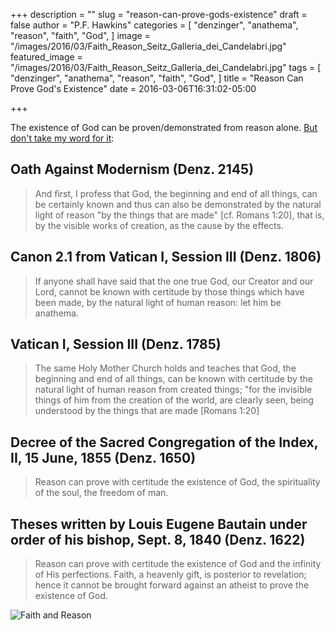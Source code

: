 +++
description = ""
slug = "reason-can-prove-gods-existence"
draft = false
author = "P.F. Hawkins"
categories = [
  "denzinger",
  "anathema",
  "reason",
  "faith",
  "God",
]
image = "/images/2016/03/Faith_Reason_Seitz_Galleria_dei_Candelabri.jpg"
featured_image = "/images/2016/03/Faith_Reason_Seitz_Galleria_dei_Candelabri.jpg"
tags = [
  "denzinger",
  "anathema",
  "reason",
  "faith",
  "God",
]
title = "Reason Can Prove God's Existence"
date = 2016-03-06T16:31:02-05:00

+++

The existence of God can be proven/demonstrated from reason alone. [But don't take my word for it](http://patristica.net/denzinger/):

## Oath Against Modernism (Denz. 2145)

>And first, I profess that God, the beginning and end of all things, can be certainly known and thus can also be demonstrated by the natural light of reason "by the things that are made" [cf. Romans 1:20], that is, by the visible works of creation, as the cause by the effects.

## Canon 2.1 from Vatican I, Session III (Denz. 1806)

>If anyone shall have said that the one true God, our Creator and our Lord, cannot be known with certitude by those things which have been made, by the natural light of human reason: let him be anathema.

## Vatican I, Session III (Denz. 1785)

>The same Holy Mother Church holds and teaches that God, the beginning and end of all things, can be known with certitude by the natural light of human reason from created things; "for the invisible things of him from the creation of the world, are clearly seen, being understood by the things that are made [Romans 1:20]

## Decree of the Sacred Congregation of the Index, II, 15 June, 1855 (Denz. 1650)

>Reason can prove with certitude the existence of God, the spirituality of the soul, the freedom of man.

## Theses written by Louis Eugene Bautain under order of his bishop, Sept. 8, 1840 (Denz. 1622)

>Reason can prove with certitude the existence of God and the infinity of His perfections. Faith, a heavenly gift, is posterior to revelation; hence it cannot be brought forward against an atheist to prove the existence of God.

![Faith and Reason](/images/2016/03/Faith_Reason_Seitz_Galleria_dei_Candelabri.jpg)
